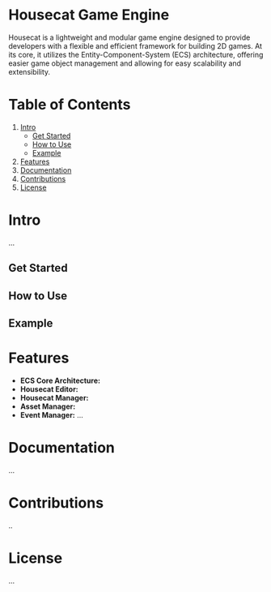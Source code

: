 # Housecat Game Engine 
Housecat is a lightweight and modular game engine designed to provide developers with a flexible and efficient framework for building 2D games. 
At its core, it utilizes the Entity-Component-System (ECS) architecture, offering easier game object management and allowing for easy scalability and extensibility.

# Table of Contents
1. [Intro](#intro)
   - [Get Started](#get-started)
   - [How to Use](#how-to-use)
   - [Example](#example)
2. [Features](#features)
3. [Documentation](#documentation)
4. [Contributions](#contributions)
5. [License](#license)
   
# Intro
...
 ## Get Started
 ## How to Use
 ## Example

# Features
- **ECS Core Architecture:**
- **Housecat Editor:**
- **Housecat Manager:**
- **Asset Manager:**
- **Event Manager:**
  ...
# Documentation
...
# Contributions
..
# License
...
